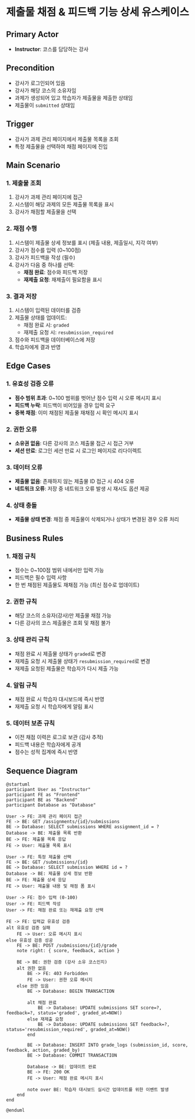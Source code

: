 # 제출물 채점 & 피드백 기능 상세 유스케이스

## Primary Actor
- **Instructor**: 코스를 담당하는 강사

## Precondition
- 강사가 로그인되어 있음
- 강사가 해당 코스의 소유자임
- 과제가 생성되어 있고 학습자가 제출물을 제출한 상태임
- 제출물이 `submitted` 상태임

## Trigger
- 강사가 과제 관리 페이지에서 제출물 목록을 조회
- 특정 제출물을 선택하여 채점 페이지에 진입

## Main Scenario

### 1. 제출물 조회
1. 강사가 과제 관리 페이지에 접근
2. 시스템이 해당 과제의 모든 제출물 목록을 표시
3. 강사가 채점할 제출물을 선택

### 2. 채점 수행
1. 시스템이 제출물 상세 정보를 표시 (제출 내용, 제출일시, 지각 여부)
2. 강사가 점수를 입력 (0~100점)
3. 강사가 피드백을 작성 (필수)
4. 강사가 다음 중 하나를 선택:
   - **채점 완료**: 점수와 피드백 저장
   - **재제출 요청**: 재제출이 필요함을 표시

### 3. 결과 저장
1. 시스템이 입력된 데이터를 검증
2. 제출물 상태를 업데이트:
   - 채점 완료 시: `graded`
   - 재제출 요청 시: `resubmission_required`
3. 점수와 피드백을 데이터베이스에 저장
4. 학습자에게 결과 반영

## Edge Cases

### 1. 유효성 검증 오류
- **점수 범위 초과**: 0~100 범위를 벗어난 점수 입력 시 오류 메시지 표시
- **피드백 누락**: 피드백이 비어있을 경우 입력 요구
- **중복 채점**: 이미 채점된 제출물 재채점 시 확인 메시지 표시

### 2. 권한 오류
- **소유권 없음**: 다른 강사의 코스 제출물 접근 시 접근 거부
- **세션 만료**: 로그인 세션 만료 시 로그인 페이지로 리다이렉트

### 3. 데이터 오류
- **제출물 없음**: 존재하지 않는 제출물 ID 접근 시 404 오류
- **네트워크 오류**: 저장 중 네트워크 오류 발생 시 재시도 옵션 제공

### 4. 상태 충돌
- **제출물 상태 변경**: 채점 중 제출물이 삭제되거나 상태가 변경된 경우 오류 처리

## Business Rules

### 1. 채점 규칙
- 점수는 0~100점 범위 내에서만 입력 가능
- 피드백은 필수 입력 사항
- 한 번 채점된 제출물도 재채점 가능 (최신 점수로 업데이트)

### 2. 권한 규칙
- 해당 코스의 소유자(강사)만 제출물 채점 가능
- 다른 강사의 코스 제출물은 조회 및 채점 불가

### 3. 상태 관리 규칙
- 채점 완료 시 제출물 상태가 `graded`로 변경
- 재제출 요청 시 제출물 상태가 `resubmission_required`로 변경
- 재제출 요청된 제출물은 학습자가 다시 제출 가능

### 4. 알림 규칙
- 채점 완료 시 학습자 대시보드에 즉시 반영
- 재제출 요청 시 학습자에게 알림 표시

### 5. 데이터 보존 규칙
- 이전 채점 이력은 로그로 보관 (감사 추적)
- 피드백 내용은 학습자에게 공개
- 점수는 성적 집계에 즉시 반영

## Sequence Diagram

```plantuml
@startuml
participant User as "Instructor"
participant FE as "Frontend"
participant BE as "Backend"
participant Database as "Database"

User -> FE: 과제 관리 페이지 접근
FE -> BE: GET /assignments/{id}/submissions
BE -> Database: SELECT submissions WHERE assignment_id = ?
Database -> BE: 제출물 목록 반환
BE -> FE: 제출물 목록 응답
FE -> User: 제출물 목록 표시

User -> FE: 특정 제출물 선택
FE -> BE: GET /submissions/{id}
BE -> Database: SELECT submission WHERE id = ?
Database -> BE: 제출물 상세 정보 반환
BE -> FE: 제출물 상세 응답
FE -> User: 제출물 내용 및 채점 폼 표시

User -> FE: 점수 입력 (0-100)
User -> FE: 피드백 작성
User -> FE: 채점 완료 또는 재제출 요청 선택

FE -> FE: 입력값 유효성 검증
alt 유효성 검증 실패
    FE -> User: 오류 메시지 표시
else 유효성 검증 성공
    FE -> BE: POST /submissions/{id}/grade
    note right: { score, feedback, action }
    
    BE -> BE: 권한 검증 (강사 소유 코스인지)
    alt 권한 없음
        BE -> FE: 403 Forbidden
        FE -> User: 권한 오류 메시지
    else 권한 있음
        BE -> Database: BEGIN TRANSACTION
        
        alt 채점 완료
            BE -> Database: UPDATE submissions SET score=?, feedback=?, status='graded', graded_at=NOW()
        else 재제출 요청
            BE -> Database: UPDATE submissions SET feedback=?, status='resubmission_required', graded_at=NOW()
        end
        
        BE -> Database: INSERT INTO grade_logs (submission_id, score, feedback, action, graded_by)
        BE -> Database: COMMIT TRANSACTION
        
        Database -> BE: 업데이트 완료
        BE -> FE: 200 OK
        FE -> User: 채점 완료 메시지 표시
        
        note over BE: 학습자 대시보드 실시간 업데이트를 위한 이벤트 발생
    end
end

@enduml
```
